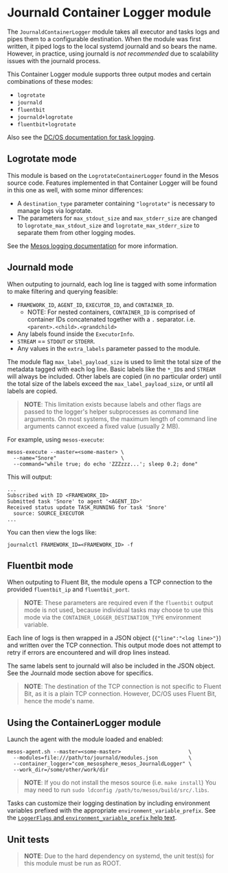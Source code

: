 # Journald Container Logger module

The `JournaldContainerLogger` module takes all executor and tasks logs
and pipes them to a configurable destination.  When the module was first
written, it piped logs to the local systemd journald and so bears the name.
However, in practice, using journald is *not recommended* due to scalability
issues with the journald process.

This Container Logger module supports three output modes and certain combinations
of these modes:
* `logrotate`
* `journald`
* `fluentbit`
* `journald+logrotate`
* `fluentbit+logrotate`

Also see the [DC/OS documentation for task logging](https://docs.mesosphere.com/1.12/monitoring/logging/configure-task-logs/).

## Logrotate mode

This module is based on the `LogrotateContainerLogger` found in the Mesos
source code.  Features implemented in that Container Logger will be found
in this one as well, with some minor differences:
* A `destination_type` parameter containing `"logrotate"` is necessary to
  manage logs via logrotate.
* The parameters for `max_stdout_size` and `max_stderr_size` are changed to
  `logrotate_max_stdout_size` and `logrotate_max_stderr_size` to separate
  them from other logging modes.

See the [Mesos logging documentation](http://mesos.apache.org/documentation/latest/logging/)
for more information.

## Journald mode

When outputing to journald, each log line is tagged with
some information to make filtering and querying feasible:

* `FRAMEWORK_ID`, `AGENT_ID`, `EXECUTOR_ID`, and `CONTAINER_ID`.
  * NOTE: For nested containers, `CONTAINER_ID` is comprised of
    container IDs concatenated together with a `.` separator.
    i.e. `<parent>.<child>.<grandchild>`
* Any labels found inside the `ExecutorInfo`.
* `STREAM` == `STDOUT` or `STDERR`.
* Any values in the `extra_labels` parameter passed to the module.

The module flag `max_label_payload_size` is used to limit the total
size of the metadata tagged with each log line.  Basic labels like the
`*_ID`s and `STREAM` will always be included.  Other labels are copied
(in no particular order) until the total size of the labels exceed the
`max_label_payload_size`, or until all labels are copied.

> **NOTE**: This limitation exists because labels and other flags are passed
> to the logger's helper subprocesses as command line arguments.  On most
> systems, the maximum length of command line arguments cannot exceed a
> fixed value (usually 2 MB).

For example, using `mesos-execute`:

```
mesos-execute --master=<some-master> \
  --name="Snore"                     \
  --command="while true; do echo 'ZZZzzz...'; sleep 0.2; done"
```

This will output:
```
...
Subscribed with ID <FRAMEWORK_ID>
Submitted task 'Snore' to agent '<AGENT_ID>'
Received status update TASK_RUNNING for task 'Snore'
  source: SOURCE_EXECUTOR
...
```

You can then view the logs like:
```
journalctl FRAMEWORK_ID=<FRAMEWORK_ID> -f
```

## Fluentbit mode

When outputing to Fluent Bit, the module opens a TCP connection
to the provided `fluentbit_ip` and `fluentbit_port`.

> **NOTE**: These parameters are required even if the `fluentbit`
> output mode is not used, because individual tasks may choose to
> use this mode via the `CONTAINER_LOGGER_DESTINATION_TYPE`
> environment variable.

Each line of logs is then wrapped in a JSON object (`{"line":"<log line>"}`)
and written over the TCP connection.  This output mode does not attempt
to retry if errors are encountered and will drop lines instead.

The same labels sent to journald will also be included in the JSON object.
See the Journald mode section above for specifics.

> **NOTE**: The destination of the TCP connection is not specific to
> Fluent Bit, as it is a plain TCP connection.  However, DC/OS uses
> Fluent Bit, hence the mode's name.

## Using the ContainerLogger module

Launch the agent with the module loaded and enabled:
```
mesos-agent.sh --master=<some-master>                      \
  --modules=file:///path/to/journald/modules.json          \
  --container_logger="com_mesosphere_mesos_JournaldLogger" \
  --work_dir=/some/other/work/dir
```

> **NOTE**: If you do not install the mesos source (i.e. `make install`)
> You may need to run `sudo ldconfig /path/to/mesos/build/src/.libs`.

Tasks can customize their logging destination by including environment
variables prefixed with the appropriate `environment_variable_prefix`.
See the [`LoggerFlags` and `environment_variable_prefix` help text](https://github.com/dcos/dcos-mesos-modules/blob/master/journald/lib_journald.hpp).

## Unit tests

> **NOTE**: Due to the hard dependency on systemd, the unit test(s) for
> this module must be run as ROOT.
